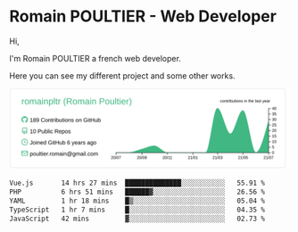 # Romain POULTIER - Web Developer

Hi,

I'm Romain POULTIER a french web developer.

Here you can see my different project and some other works.



[![](https://raw.githubusercontent.com/romainpltr/romainpltr/master/profile-summary-card-output/vue/0-profile-details.svg)](https://github.com/vn7n24fzkq/github-profile-summary-cards)

<!--START_SECTION:waka-->
```text
Vue.js       14 hrs 27 mins  ██████████████░░░░░░░░░░░   55.91 % 
PHP          6 hrs 51 mins   ██████▓░░░░░░░░░░░░░░░░░░   26.56 % 
YAML         1 hr 18 mins    █▒░░░░░░░░░░░░░░░░░░░░░░░   05.04 % 
TypeScript   1 hr 7 mins     █░░░░░░░░░░░░░░░░░░░░░░░░   04.35 % 
JavaScript   42 mins         ▓░░░░░░░░░░░░░░░░░░░░░░░░   02.73 % 
```
<!--END_SECTION:waka-->
